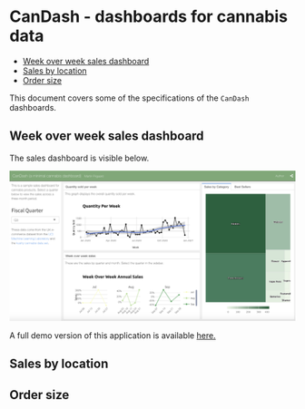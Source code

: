 CanDash - dashboards for cannabis data
================

  - [Week over week sales dashboard](#week-over-week-sales-dashboard)
  - [Sales by location](#sales-by-location)
  - [Order size](#order-size)

This document covers some of the specifications of the `CanDash`
dashboards.

## Week over week sales dashboard

The sales dashboard is visible below.

<img src="figs/front-cover.png" width="2738" />

A full demo version of this application is available
[here.](https://mfrigaard.shinyapps.io/candash-sales-003/)

## Sales by location

## Order size
